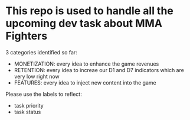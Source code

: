 # This repo is used to handle all the upcoming dev task about MMA Fighters 

3 categories identified so far:
- MONETIZATION: every idea to enhance the game revenues
- RETENTION: every idea to increae our D1 and D7 indicators which are very low right now
- FEATURES: every idea to inject new content into the game

Please use the labels to reflect:
- task priority
- task status
